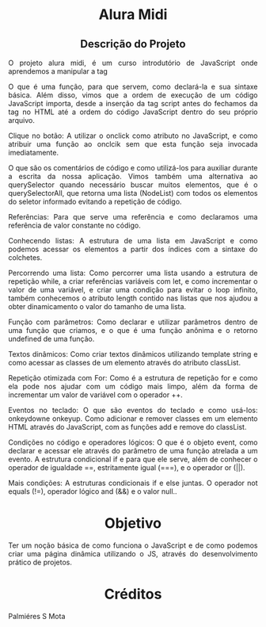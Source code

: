 <h1 align="center"> Alura Midi </h1>
<h2 align="center"> Descrição do Projeto </h2>
<p align="justify"> O projeto alura midi, é um curso introdutório de JavaScript onde aprendemos a  manipular a tag <audio> do HTML através do JavaScript, como selecionar um elemento a partir de um seletor de id e a reproduzir um som a partir da função play(). Além disso, vimos também como os erros são apresentados na aba Console da ferramenta DevTools.

<p align="justify"> O que é uma função, para que servem, como declará-la e sua sintaxe básica. Além disso, vimos que a ordem de execução de um código JavaScript importa, desde a inserção da tag script antes do fechamos da tag </body> no HTML até a ordem do código JavaScript dentro do seu próprio arquivo.</p>

<p align="justify">Clique no botão: A utilizar o onclick como atributo no JavaScript, e como atribuir uma função ao onclcik sem que esta função seja invocada imediatamente.</p>

<p align="justify">O que são os comentários de código e como utilizá-los para auxiliar durante a escrita da nossa aplicação. Vimos também uma alternativa ao querySelector quando necessário buscar muitos elementos, que é o querySelectorAll, que retorna uma lista (NodeList) com todos os elementos do seletor informado evitando a repetição de código.</p>

<p align="justify">Referências: Para que serve uma referência e como declaramos uma referência de valor constante no código.</p>

<p align="justify">Conhecendo listas: A estrutura de uma lista em JavaScript e como podemos acessar os elementos a partir dos índices com a sintaxe do colchetes.</p>

<p align="justify">Percorrendo uma lista: Como percorrer uma lista usando a estrutura de repetição while, a criar referências variáveis com let, e como incrementar o valor de uma variável, e criar uma condição para evitar o loop infinito, também conhecemos o atributo length contido nas listas que nos ajudou a obter dinamicamento o valor do tamanho de uma lista.</p>

<p align="justify">Função com parâmetros: Como declarar e utilizar parâmetros dentro de uma função que criamos, e o que é uma função anônima e o retorno undefined de uma função.</p>

<p align="justify">Textos dinâmicos: Como criar textos dinâmicos utilizando template string e como acessar as classes de um elemento através do atributo classList.</p>

<p align="justify">Repetição otimizada com For: Como é a estrutura de repetição for e como ela pode nos ajudar com um código mais limpo, além da forma de incrementar um valor de variável com o operador ++.</p>

<p align="justify">Eventos no teclado: O que são eventos do teclado e como usá-los: onkeydowne onkeyup. Como adicionar e remover classes em um elemento HTML através do JavaScript, com as funções add e remove do classList.</p>

<p align="justify">Condições no código e operadores lógicos: O que é o objeto event, como declarar e acessar ele através do parâmetro de uma função atrelada a um evento. A estrutura condicional if e para que ele serve, além de conhecer o operador de igualdade ==, estritamente igual (===), e o operador or (||).</p>

<p align="justify">Mais condições: A estruturas condicionais if e else juntas. O operador not equals (!=), operador lógico and (&&) e o valor null..</p>
<h1 align="center"> Objetivo </h1>
<p align="justify"> Ter um noção básica de como funciona o JavaScript e de como podemos criar uma página dinâmica utilizando o JS, através do desenvolvimento prático de projetos.</p>
<h1 align="center"> Créditos </h1>
<p align="left"> Palmiéres S Mota</p>

